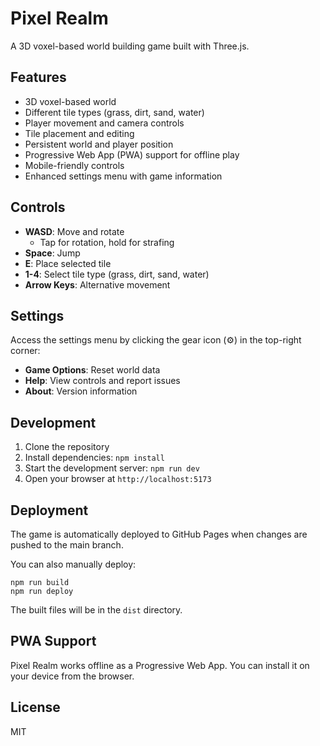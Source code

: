 # Pixel Realm

A 3D voxel-based world building game built with Three.js.

## Features

- 3D voxel-based world
- Different tile types (grass, dirt, sand, water)
- Player movement and camera controls
- Tile placement and editing
- Persistent world and player position
- Progressive Web App (PWA) support for offline play
- Mobile-friendly controls
- Enhanced settings menu with game information

## Controls

- **WASD**: Move and rotate
  - Tap for rotation, hold for strafing
- **Space**: Jump
- **E**: Place selected tile
- **1-4**: Select tile type (grass, dirt, sand, water)
- **Arrow Keys**: Alternative movement

## Settings

Access the settings menu by clicking the gear icon (⚙️) in the top-right corner:

- **Game Options**: Reset world data
- **Help**: View controls and report issues
- **About**: Version information

## Development

1. Clone the repository
2. Install dependencies: `npm install`
3. Start the development server: `npm run dev`
4. Open your browser at `http://localhost:5173`

## Deployment

The game is automatically deployed to GitHub Pages when changes are pushed to the main branch.

You can also manually deploy:

```
npm run build
npm run deploy
```

The built files will be in the `dist` directory.

## PWA Support

Pixel Realm works offline as a Progressive Web App. You can install it on your device from the browser.

## License

MIT